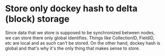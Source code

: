 # Store only dockey hash to delta (block) storage

Since data that we store is supposed to be synchronized between nodes, we can
store there only global identifies. Things like CollectionID, FieldID, etc are local
and as such can't be stored. On the other hand, dockey hash is global and that's
why it's the only thing that makes sense to store.
